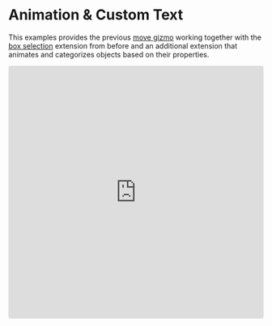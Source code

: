 # Animation & Custom Text

This examples provides the previous [move gizmo](/viewer/object-manipulation-example.md) working together with the [box selection](/viewer/box-selection-example.md) extension from before and an additional extension that animates and categorizes objects based on their properties.

<iframe src="https://codesandbox.io/embed/8vpdpr?view=Editor+%2B+Preview&module=%2Fsrc%2Findex.ts&hidenavigation=1"
     style="width:100%; height: 500px; border:0; border-radius: 4px; overflow:hidden;"
     title="Categorize"
     allow="accelerometer; ambient-light-sensor; camera; encrypted-media; geolocation; gyroscope; hid; microphone; midi; payment; usb; vr; xr-spatial-tracking"
     sandbox="allow-forms allow-modals allow-popups allow-presentation allow-same-origin allow-scripts"
></iframe>
